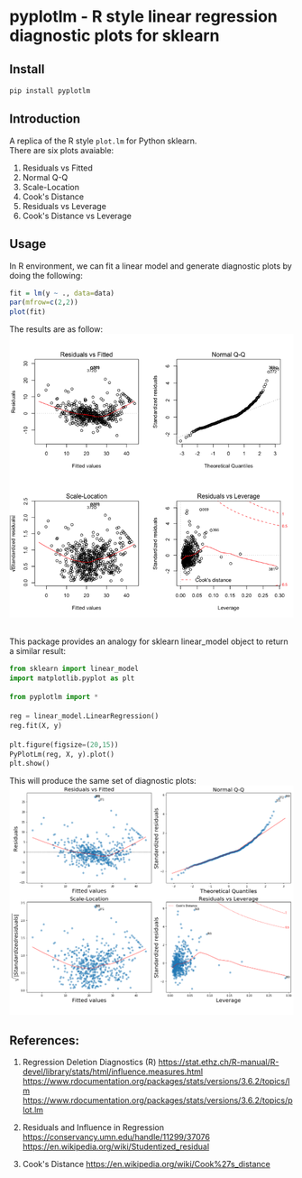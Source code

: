 # pyplotlm - R style linear regression diagnostic plots for sklearn

## Install
```bash
pip install pyplotlm
```

## Introduction
A replica of the R style `plot.lm` for Python sklearn. <br>
There are six plots avaiable:
1. Residuals vs Fitted
2. Normal Q-Q
3. Scale-Location
4. Cook's Distance
5. Residuals vs Leverage
6. Cook's Distance vs Leverage

## Usage
In R environment, we can fit a linear model and generate diagnostic plots by doing the following: <br>

```R
fit = lm(y ~ ., data=data)
par(mfrow=c(2,2))
plot(fit)
```

The results are as follow: <br>
![](https://github.com/esmondhkchu/pyplotlm/blob/dev/graph/R_plot.png) <br>

<br>
This package provides an analogy for sklearn linear_model object to return a similar result: <br>

```python
from sklearn import linear_model
import matplotlib.pyplot as plt

from pyplotlm import *

reg = linear_model.LinearRegression()
reg.fit(X, y)

plt.figure(figsize=(20,15))
PyPlotLm(reg, X, y).plot()
plt.show()
```

This will produce the same set of diagnostic plots: <br>
![](https://github.com/esmondhkchu/pyplotlm/blob/dev/graph/python_plot.png) <br>

## References:
1. Regression Deletion Diagnostics (R)
https://stat.ethz.ch/R-manual/R-devel/library/stats/html/influence.measures.html <br>
https://www.rdocumentation.org/packages/stats/versions/3.6.2/topics/lm <br>
https://www.rdocumentation.org/packages/stats/versions/3.6.2/topics/plot.lm <br>

2. Residuals and Influence in Regression
https://conservancy.umn.edu/handle/11299/37076 <br>
https://en.wikipedia.org/wiki/Studentized_residual <br>

3. Cook's Distance
https://en.wikipedia.org/wiki/Cook%27s_distance <br>
